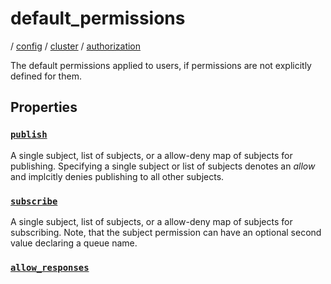 # default_permissions

/ [config](reference/server-config/index.md) / [cluster](reference/server-config/config/cluster/index.md) / [authorization](reference/server-config/config/cluster/authorization/index.md) 

The default permissions applied to users, if permissions are
not explicitly defined for them.

## Properties

### [`publish`](reference/server-config/cluster/authorization/default_permissions/publish/index.md)

A single subject, list of subjects, or a allow-deny map of
subjects for publishing. Specifying a single subject or list
of subjects denotes an *allow* and implcitly denies publishing
to all other subjects.

### [`subscribe`](reference/server-config/cluster/authorization/default_permissions/subscribe/index.md)

A single subject, list of subjects, or a allow-deny map of
subjects for subscribing. Note, that the subject permission can
have an optional second value declaring a queue name.

### [`allow_responses`](reference/server-config/cluster/authorization/default_permissions/allow_responses/index.md)




